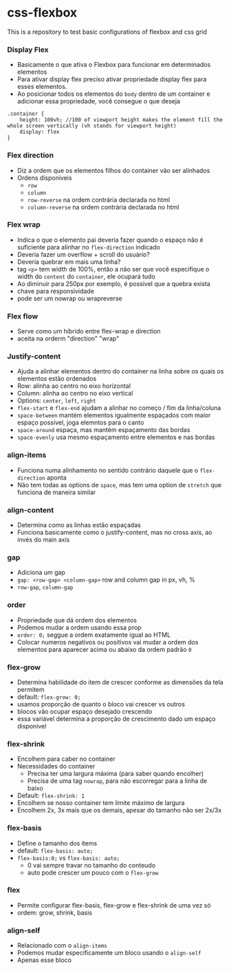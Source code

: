 # css-flexbox

This is a repository to test basic configurations of flexbox and css grid

### Display Flex
- Basicamente o que ativa o Flexbox para funcionar em determinados elementos
- Para ativar display flex preciso ativar propriedade display flex para esses elementos.
- Ao posicionar todos os elementos do `body` dentro de um container e adicionar essa propriedade, você consegue o que deseja
```
.container {
    height: 100vh; //100 of viewport height makes the element fill the whole screen vertically (vh stands for viewport height)
    display: flex
}
```
### Flex direction
- Diz a ordem que os elementos filhos do container vão ser alinhados
- Ordens disponíveis
    - `row`
    - `column`
    - `row-reverse` na ordem contrária declarada no html
    - `column-reverse` na ordem contrária declarada no html
### Flex wrap
- Indica o que o elemento pai deveria fazer quando o espaço não é suficiente para alinhar no `flex-direction` indicado
- Deveria fazer um overflow + scroll do usuário?
- Deveria quebrar em mais uma linha? 
- tag `<p>` tem width de 100%, então a não ser que você especifique o width do `content` do `container`, ele ocupará tudo
- Ao diminuir para 250px por exemplo, é possível que a quebra exista
- chave para responsividade
- pode ser um nowrap ou wrapreverse

### Flex flow
- Serve como um híbrido entre flex-wrap e direction
- aceita na orderm "direction" "wrap"

### Justify-content
- Ajuda a alinhar elementos dentro do container na linha sobre os quais os elementos estão ordenados
- Row: alinha ao centro no eixo horizontal
- Column: alinha ao centro no eixo vertical
- Options: `center`, `left`, `right`
- `flex-start` e `flex-end` ajudam a alinhar no começo / fim da linha/coluna
- `space-between` mantém elementos igualmente espaçados com maior espaço possível, joga elemntos para o canto
- `space-around` espaça, mas mantém espaçamento das bordas
- `space-evenly` usa mesmo espaçamento entre elementos e nas bordas

### align-items
- Funciona numa alinhamento no sentido contrário daquele que o `flex-direction` aponta
- Não tem todas as options de `space`, mas tem uma option de `stretch` que funciona de maneira similar

### align-content
- Determina como as linhas estão espaçadas
- Funciona basicamente como o justify-content, mas no cross axis, ao invés do main axis

### gap
- Adiciona um gap 
- `gap: <row-gap> <column-gap>` row and column gap in px, vh, %
- `row-gap`, `column-gap`

### order
- Propriedade que dá ordem dos elementos
- Podemos mudar a ordem usando essa prop
- `order: 0;` seggue a ordem exatamente igual ao HTML
- Colocar numeros negativos ou positivos vai mudar a ordem dos elementos para aparecer acima ou abaixo da ordem padrão `0`

### flex-grow
- Determina habilidade do item de crescer conforme as dimensões da tela permitem
- default: `flex-grow: 0;`
- usamos proporção de quanto o bloco vai crescer vs outros
- blocos vão ocupar espaço desejado crescendo
- essa variável determina a proporção de crescimento dado um espaço disponivel

### flex-shrink
- Encolhem para caber no container
- Necessidades do container
    - Precisa ter uma largura máxima (para saber quando encolher)
    - Precisa de uma tag `nowrap`, para não escorregar para a linha de baixo 
- Default: `flex-shrink: 1`
- Encolhem se nosso container tem limite máximo de largura
- Encolhem 2x, 3x mais que os demais, apesar do tamanho não ser 2x/3x

### flex-basis
- Define o tamanho dos items
- default: `flex-basis: auto;`
- `flex-basis:0;` vs `flex-basis: auto;`
    - 0 vai sempre travar no tamanho do conteudo
    - auto pode crescer um pouco com o `flex-grow`

### flex
- Permite configurar flex-basis, flex-grow e flex-shrink de uma vez só
- ordem: grow, shrink, basis

### align-self
- Relacionado com o `align-items`
- Podemos mudar especificamente um bloco usando o `align-self`
- Apenas esse bloco
